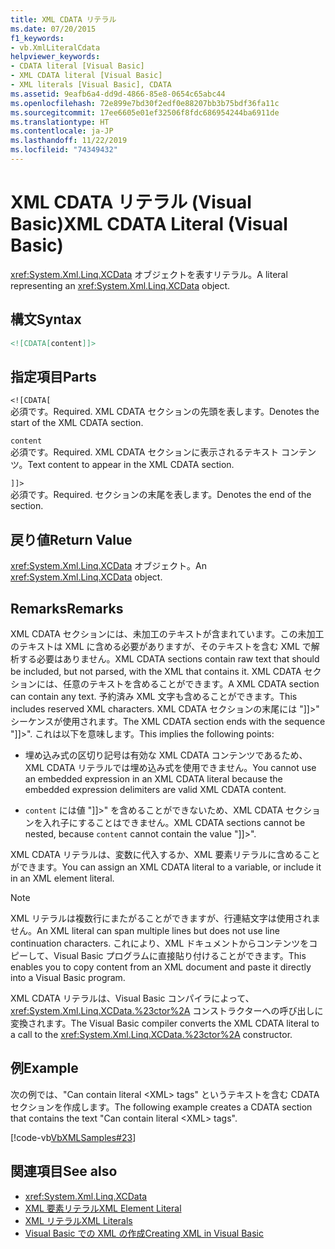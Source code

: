 ```yaml
---
title: XML CDATA リテラル
ms.date: 07/20/2015
f1_keywords:
- vb.XmlLiteralCdata
helpviewer_keywords:
- CDATA literal [Visual Basic]
- XML CDATA literal [Visual Basic]
- XML literals [Visual Basic], CDATA
ms.assetid: 9eafb6a4-dd9d-4866-85e8-0654c65abc44
ms.openlocfilehash: 72e899e7bd30f2edf0e88207bb3b75bdf36fa11c
ms.sourcegitcommit: 17ee6605e01ef32506f8fdc686954244ba6911de
ms.translationtype: HT
ms.contentlocale: ja-JP
ms.lasthandoff: 11/22/2019
ms.locfileid: "74349432"
---
```

# <a name="xml-cdata-literal-visual-basic"></a><span data-ttu-id="e37cf-102">XML CDATA リテラル (Visual Basic)</span><span class="sxs-lookup"><span data-stu-id="e37cf-102">XML CDATA Literal (Visual Basic)</span></span>
<span data-ttu-id="e37cf-103"><xref:System.Xml.Linq.XCData> オブジェクトを表すリテラル。</span><span class="sxs-lookup"><span data-stu-id="e37cf-103">A literal representing an <xref:System.Xml.Linq.XCData> object.</span></span>  
  
## <a name="syntax"></a><span data-ttu-id="e37cf-104">構文</span><span class="sxs-lookup"><span data-stu-id="e37cf-104">Syntax</span></span>  
  
```xml  
<![CDATA[content]]>  
```  
  
## <a name="parts"></a><span data-ttu-id="e37cf-105">指定項目</span><span class="sxs-lookup"><span data-stu-id="e37cf-105">Parts</span></span>  
 `<![CDATA[`  
 <span data-ttu-id="e37cf-106">必須です。</span><span class="sxs-lookup"><span data-stu-id="e37cf-106">Required.</span></span> <span data-ttu-id="e37cf-107">XML CDATA セクションの先頭を表します。</span><span class="sxs-lookup"><span data-stu-id="e37cf-107">Denotes the start of the XML CDATA section.</span></span>  
  
 `content`  
 <span data-ttu-id="e37cf-108">必須です。</span><span class="sxs-lookup"><span data-stu-id="e37cf-108">Required.</span></span> <span data-ttu-id="e37cf-109">XML CDATA セクションに表示されるテキスト コンテンツ。</span><span class="sxs-lookup"><span data-stu-id="e37cf-109">Text content to appear in the XML CDATA section.</span></span>  
  
 `]]>`  
 <span data-ttu-id="e37cf-110">必須です。</span><span class="sxs-lookup"><span data-stu-id="e37cf-110">Required.</span></span> <span data-ttu-id="e37cf-111">セクションの末尾を表します。</span><span class="sxs-lookup"><span data-stu-id="e37cf-111">Denotes the end of the section.</span></span>  
  
## <a name="return-value"></a><span data-ttu-id="e37cf-112">戻り値</span><span class="sxs-lookup"><span data-stu-id="e37cf-112">Return Value</span></span>  
 <span data-ttu-id="e37cf-113"><xref:System.Xml.Linq.XCData> オブジェクト。</span><span class="sxs-lookup"><span data-stu-id="e37cf-113">An <xref:System.Xml.Linq.XCData> object.</span></span>  
  
## <a name="remarks"></a><span data-ttu-id="e37cf-114">Remarks</span><span class="sxs-lookup"><span data-stu-id="e37cf-114">Remarks</span></span>  
 <span data-ttu-id="e37cf-115">XML CDATA セクションには、未加工のテキストが含まれています。この未加工のテキストは XML に含める必要がありますが、そのテキストを含む XML で解析する必要はありません。</span><span class="sxs-lookup"><span data-stu-id="e37cf-115">XML CDATA sections contain raw text that should be included, but not parsed, with the XML that contains it.</span></span> <span data-ttu-id="e37cf-116">XML CDATA セクションには、任意のテキストを含めることができます。</span><span class="sxs-lookup"><span data-stu-id="e37cf-116">A XML CDATA section can contain any text.</span></span> <span data-ttu-id="e37cf-117">予約済み XML 文字も含めることができます。</span><span class="sxs-lookup"><span data-stu-id="e37cf-117">This includes reserved XML characters.</span></span> <span data-ttu-id="e37cf-118">XML CDATA セクションの末尾には "]]>" シーケンスが使用されます。</span><span class="sxs-lookup"><span data-stu-id="e37cf-118">The XML CDATA section ends with the sequence "]]>".</span></span> <span data-ttu-id="e37cf-119">これは以下を意味します。</span><span class="sxs-lookup"><span data-stu-id="e37cf-119">This implies the following points:</span></span>  
  
- <span data-ttu-id="e37cf-120">埋め込み式の区切り記号は有効な XML CDATA コンテンツであるため、XML CDATA リテラルでは埋め込み式を使用できません。</span><span class="sxs-lookup"><span data-stu-id="e37cf-120">You cannot use an embedded expression in an XML CDATA literal because the embedded expression delimiters are valid XML CDATA content.</span></span>  
  
- <span data-ttu-id="e37cf-121">`content` には値 "]]>" を含めることができないため、XML CDATA セクションを入れ子にすることはできません。</span><span class="sxs-lookup"><span data-stu-id="e37cf-121">XML CDATA sections cannot be nested, because `content` cannot contain the value "]]>".</span></span>  
  
 <span data-ttu-id="e37cf-122">XML CDATA リテラルは、変数に代入するか、XML 要素リテラルに含めることができます。</span><span class="sxs-lookup"><span data-stu-id="e37cf-122">You can assign an XML CDATA literal to a variable, or include it in an XML element literal.</span></span>  
  
> [!NOTE]
> <span data-ttu-id="e37cf-123">XML リテラルは複数行にまたがることができますが、行連結文字は使用されません。</span><span class="sxs-lookup"><span data-stu-id="e37cf-123">An XML literal can span multiple lines but does not use line continuation characters.</span></span> <span data-ttu-id="e37cf-124">これにより、XML ドキュメントからコンテンツをコピーして、Visual Basic プログラムに直接貼り付けることができます。</span><span class="sxs-lookup"><span data-stu-id="e37cf-124">This enables you to copy content from an XML document and paste it directly into a Visual Basic program.</span></span>  
  
 <span data-ttu-id="e37cf-125">XML CDATA リテラルは、Visual Basic コンパイラによって、<xref:System.Xml.Linq.XCData.%23ctor%2A> コンストラクターへの呼び出しに変換されます。</span><span class="sxs-lookup"><span data-stu-id="e37cf-125">The Visual Basic compiler converts the XML CDATA literal to a call to the <xref:System.Xml.Linq.XCData.%23ctor%2A> constructor.</span></span>  
  
## <a name="example"></a><span data-ttu-id="e37cf-126">例</span><span class="sxs-lookup"><span data-stu-id="e37cf-126">Example</span></span>  
 <span data-ttu-id="e37cf-127">次の例では、"Can contain literal \<XML> tags" というテキストを含む CDATA セクションを作成します。</span><span class="sxs-lookup"><span data-stu-id="e37cf-127">The following example creates a CDATA section that contains the text "Can contain literal \<XML> tags".</span></span>  
  
 [!code-vb[VbXMLSamples#23](~/samples/snippets/visualbasic/VS_Snippets_VBCSharp/VbXMLSamples/VB/XMLSamples11.vb#23)]  
  
## <a name="see-also"></a><span data-ttu-id="e37cf-128">関連項目</span><span class="sxs-lookup"><span data-stu-id="e37cf-128">See also</span></span>

- <xref:System.Xml.Linq.XCData>
- [<span data-ttu-id="e37cf-129">XML 要素リテラル</span><span class="sxs-lookup"><span data-stu-id="e37cf-129">XML Element Literal</span></span>](../../../visual-basic/language-reference/xml-literals/xml-element-literal.md)
- [<span data-ttu-id="e37cf-130">XML リテラル</span><span class="sxs-lookup"><span data-stu-id="e37cf-130">XML Literals</span></span>](../../../visual-basic/language-reference/xml-literals/index.md)
- [<span data-ttu-id="e37cf-131">Visual Basic での XML の作成</span><span class="sxs-lookup"><span data-stu-id="e37cf-131">Creating XML in Visual Basic</span></span>](../../../visual-basic/programming-guide/language-features/xml/creating-xml.md)
